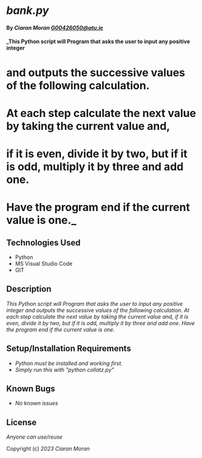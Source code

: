 # _bank.py_

#### By _**Ciaran Moran G00426050@atu.ie**_

#### _This Python script will Program that asks the user to input any positive integer 
# and outputs the successive values of the following calculation.
# At each step calculate the next value by taking the current value and, 
# if it is even, divide it by two, but if it is odd, multiply it by three and add one.
# Have the program end if the current value is one._

## Technologies Used

* Python
* MS Visual Studio Code
* GIT

## Description

_This Python script will Program that asks the user to input any positive integer 
and outputs the successive values of the following calculation.
At each step calculate the next value by taking the current value and, 
if it is even, divide it by two, but if it is odd, multiply it by three and add one.
Have the program end if the current value is one._


## Setup/Installation Requirements

* _Python must be installed and working first._
* _Simply run this with "python collatz.py"_


## Known Bugs

* _No known issues_

## License

_Anyone can use/reuse_

Copyright (c) _2023_ _Ciaran Moran_